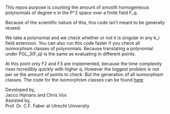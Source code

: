 This repos purpose is counting the amount of smooth homogeneous polynomials of degree n in the P^2 space over a finite field F_q.

Because of the scientific nature of this, this code isn't meant to be generally reused.

We take a polynomial and we check whether or not it is singular in any k_i field extension. You can also run this code faster if you check all isomorphism classes of polynomials. Because translating a polynomial under PGL_3(F_q) is the same as evaluating in different points.

At this point only F2 and F3 are implemented, because the time complexity rises incredibly quickly with higher q.
However the biggest problem is not per se the amount of points to check. But the generation of all isomorphism classes.
The code for the isomorphism classes can be found [here](https://github.com/Jake-O-Dev/isopoly_generation)

Developed by,  
Jacco Hijmans and Chris Vos  
Assisted by,  
Prof. Dr. C.F. Faber at Utrecht University